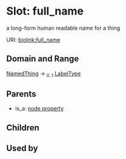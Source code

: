 
# Slot: full_name


a long-form human readable name for a thing

URI: [biolink:full_name](https://w3id.org/biolink/vocab/full_name)


## Domain and Range

[NamedThing](NamedThing.md) &#8594;  <sub>0..1</sub> [LabelType](types/LabelType.md)

## Parents

 *  is_a: [node property](node_property.md)

## Children


## Used by

